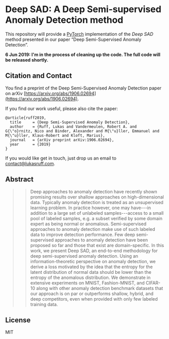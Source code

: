 # Deep SAD: A Deep Semi-supervised Anomaly Detection method
This repository will provide a [PyTorch](https://pytorch.org/) implementation of the *Deep SAD* method presented in our paper ”Deep Semi-Supervised Anomaly Detection”.

**6 Jun 2019: I'm in the process of cleaning up the code. The full code will be released shortly.**


## Citation and Contact
You find a preprint of the Deep Semi-Supervised Anomaly Detection paper on arXiv 
[https://arxiv.org/abs/1906.02694](https://arxiv.org/abs/1906.02694).

If you find our work useful, please also cite the paper:
```
@article{ruff2019,
  title     = {Deep Semi-Supervised Anomaly Detection},
  author    = {Ruff, Lukas and Vandermeulen, Robert A. and G{\"o}rnitz, Nico and Binder, Alexander and M{\"u}ller, Emmanuel and M{\"u}ller, Klaus-Robert and Kloft, Marius},
  journal   = {arXiv preprint arXiv:1906.02694},
  year      = {2019}
}
```

If you would like get in touch, just drop us an email to [contact@lukasruff.com](mailto:contact@lukasruff.com).


## Abstract
> > Deep approaches to anomaly detection have recently shown promising results over shallow approaches on high-dimensional data. Typically anomaly detection is treated as an unsupervised learning problem. In practice however, one may have---in addition to a large set of unlabeled samples---access to a small pool of labeled samples, e.g. a subset verified by some domain expert as being normal or anomalous. Semi-supervised approaches to anomaly detection make use of such labeled data to improve detection performance. Few deep semi-supervised approaches to anomaly detection have been proposed so far and those that exist are domain-specific. In this work, we present Deep SAD, an end-to-end methodology for deep semi-supervised anomaly detection. Using an information-theoretic perspective on anomaly detection, we derive a loss motivated by the idea that the entropy for the latent distribution of normal data should be lower than the entropy of the anomalous distribution. We demonstrate in extensive experiments on MNIST, Fashion-MNIST, and CIFAR-10 along with other anomaly detection benchmark datasets that our approach is on par or outperforms shallow, hybrid, and deep competitors, even when provided with only few labeled training data.


## License
MIT
